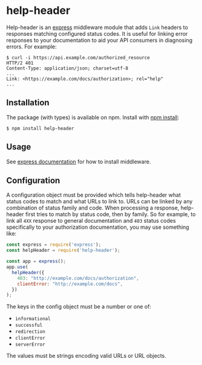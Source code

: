 # help-header

Help-header is an [express](https://expressjs.com/) middleware module that adds `Link` headers to
responses matching configured status codes. It is useful for linking error responses to your
documentation to aid your API consumers in diagnosing errors. For example:

```shell script
$ curl -i https://api.example.com/authorized_resource
HTTP/2 401
Content-Type: application/json; charset=utf-8
...
Link: <https://example.com/docs/authorization>; rel="help"
...
```

## Installation

The package (with types) is available on npm. Install with
[npm install](https://docs.npmjs.com/downloading-and-installing-packages-locally):

```shell script
$ npm install help-header
```

## Usage

See [express documentation](https://expressjs.com/en/guide/using-middleware.html) for how to
install middleware.

## Configuration

A configuration object must be provided which tells help-header what status codes to match and what
URLs to link to. URLs can be linked by any combination of status family and code. When processing a
response, help-header first tries to match by status code, then by family. So for example, to link
all `4XX` response to general documentation and `403` status codes specifically to your
authorization documentation, you may use something like:

```javascript
const express = require('express');
const helpHeader = require('help-header');

const app = express();
app.use(
  helpHeader({
    403: "http://example.com/docs/authorization",
    clientError: "http://example.com/docs",
  })
);
```

The keys in the config object must be a number or one of:

* `informational`
* `successful`
* `redirection`
* `clientError`
* `serverError`

The values must be strings encoding valid URLs or URL objects.
